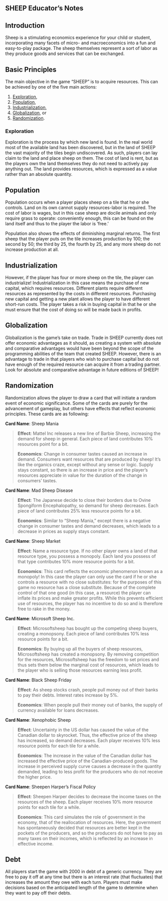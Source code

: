## SHEEP Educator’s Notes

## Introduction
Sheep is a stimulating economics experience for your child or student, incorporating many facets of micro- and macroeconomics into a fun and easy-to-play package. The sheep themselves represent a sort of labor as they produce goods and services that can be exchanged.

## Basic Principles
The main objective in the game “SHEEP” is to acquire resources. This can be achieved by one of the five main actions:
1. [Exploration](#Exploration),
2. [Population](#Population),
3. [Industrialization](#Industrialization),
4. [Globalization](#Globalization), or
5. [Randomization](#Randomization).

### Exploration
Exploration is the process by which new land is found. In the real world most of the available land has been discovered, but in the land of SHEEP the vast majority of the tiles begin undiscovered. As such, players can lay claim to the land and place sheep on them. The cost of land is rent, but as the players own the land themselves they do not need to actively pay anything out. The land provides resources, which is expressed as a value rather than an absolute quantity.

## Population
Population occurs when a player places sheep on a tile that he or she controls. Land on its own cannot supply resources-labor is required. The cost of labor is wages, but in this case sheep are docile animals and only require grass to operate: conveniently enough, this can be found on the land itself and thus to the player the labor is ‘free.’

Population also shows the effects of diminishing marginal returns. The first sheep that the player puts on the tile increases production by 100; the second by 50; the third by 25, the fourth by 25, and any more sheep do not increase production at all.

## Industrialization
However, if the player has four or more sheep on the tile, the player can industrialize! Industrialization in this case means the purchase of new capital, which requires resources. Different plants require different resources as represented by the costs in different resources. Purchasing new capital and getting a new plant allows the player to have different short-run costs. The player takes a risk in buying capital in that he or she must ensure that the cost of doing so will be made back in profits.

## Globalization
Globalization is the game’s take on trade. Trade in SHEEP currently does not offer economic advantages as it should, as creating a system with absolute and comparative advantages would have been beyond the scope of the programming abilities of the team that created SHEEP. However, there is an advantage to trade in that players who wish to purchase capital but do not have enough of the required resource can acquire it from a trading partner. Look for absolute and comparative advantage in future editions of SHEEP!

## Randomization
Randomization allows the player to draw a card that will initiate a random event of economic significance. Some of the cards are purely for the advancement of gameplay, but others have effects that reflect economic principles. These cards are as following:

**Card Name**: Sheep Mania
> **Effect**: Mattel Inc releases a new line of Barbie Sheep, increasing the demand for sheep in general. Each piece of land contributes 10% resources point for a bit.
> 
> **Economics**: Change in consumer tastes caused an increase in demand. Consumers want resources that are produced by sheep! It’s like the organics craze, except without any sense or logic. Supply stays constant, so there is an increase in price and the player’s resources appreciate in value for the duration of the change in consumers’ tastes.

**Card Name**: Mad Sheep Disease
> **Effect**: The Japanese decide to close their borders due to Ovine Spongiform Encephalopathy, so demand for sheep decreases. Each piece of land contributes 25% less resource points for a bit.
> 
> **Economics**: Similar to “Sheep Mania,” except there is a negative change in consumer tastes and demand decreases, which leads to a decrease in prices as supply stays constant.

**Card Name**: Sheep Market
> **Effect**: Name a resource type. If no other player owns a land of that resource type, you possess a monopoly. Each land you possess of that type contributes 10% more resource points for a bit.
> 
> **Economics**: This card reflects the economic phenomenon known as a monopoly! In this case the player can only use the card if he or she controls a resource with no close substitutes: for the purposes of this game no resource has a close substitute. Because of the complete control of that one good (in this case, a resource) the player can inflate its prices and make greater profits. While this prevents efficient use of resources, the player has no incentive to do so and is therefore free to rake in the money.

**Card Name**: Microsoft Sheep Inc. 
> **Effect**: Microsoftsheep has bought up the competing sheep buyers, creating a monopsony. Each piece of land contributes 10% less resource points for a bit.
> 
> **Economics**: By buying up all the buyers of sheep resources, Microsoftsheep has created a monopsony. By removing competition for the resources, Microsoftsheep has the freedom to set prices and thus sets them below the marginal cost of resources, which leads to the player who is selling those resources earning less profit.

**Card Name**: Black Sheep Friday
> **Effect**: As sheep stocks crash, people pull money out of their banks to pay their debts. Interest rates increase by 5%.
> 
> **Economics**: When people pull their money out of banks, the supply of currency available for loans decreases. 

**Card Name**: Xenophobic Sheep
> **Effect**: Uncertainty in the US dollar has caused the value of the Canadian dollar to skyrocket. Thus, the effective price of the sheep has increased, so demand decreases. Each player receives 10% less resource points for each tile for a while.
> 
> **Economics**: The increase in the value of the Canadian dollar has increased the effective price of the Canadian-produced goods. The increase in perceived supply curve causes a decrease in the quantity demanded, leading to less profit for the producers who do not receive the higher price.

**Card Name**: Sheepen Harper’s Fiscal Policy
> **Effect**: Sheepen Harper decides to decrease the income taxes on the resources of the sheep. Each player receives 10% more resource points for each tile for a while.
> 
> **Economics**: This card simulates the role of government in the economy, that of the reallocation of resources. Here, the government has spontaneously decided that resources are better kept in the pockets of the producers, and so the producers do not have to pay as many taxes on their incomes, which is reflected by an increase in effective income.

## Debt
All players start the game with 2000 in debt of a generic currency. They are free to pay it off at any time but there is an interest rate (that fluctuates) that increases the amount they owe with each turn. Players must make decisions based on the anticipated length of the game to determine when they want to pay off their debts.